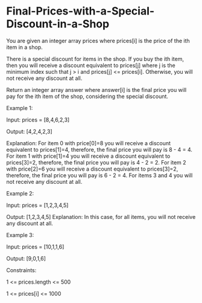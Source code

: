 # Final-Prices-with-a-Special-Discount-in-a-Shop

You are given an integer array prices where prices[i] is the price of the ith item in a shop.

There is a special discount for items in the shop. If you buy the ith item, then you will receive a discount equivalent to prices[j] where j is the minimum index such that j > i and prices[j] <= prices[i]. Otherwise, you will not receive any discount at all.

Return an integer array answer where answer[i] is the final price you will pay for the ith item of the shop, considering the special discount.

 

Example 1:

Input: prices = [8,4,6,2,3]

Output: [4,2,4,2,3]

Explanation: 
For item 0 with price[0]=8 you will receive a discount equivalent to prices[1]=4, therefore, the final price you will pay is 8 - 4 = 4.
For item 1 with price[1]=4 you will receive a discount equivalent to prices[3]=2, therefore, the final price you will pay is 4 - 2 = 2.
For item 2 with price[2]=6 you will receive a discount equivalent to prices[3]=2, therefore, the final price you will pay is 6 - 2 = 4.
For items 3 and 4 you will not receive any discount at all.


Example 2:

Input: prices = [1,2,3,4,5]

Output: [1,2,3,4,5]
Explanation: In this case, for all items, you will not receive any discount at all.



Example 3:

Input: prices = [10,1,1,6]

Output: [9,0,1,6]
 

Constraints:

1 <= prices.length <= 500

1 <= prices[i] <= 1000
